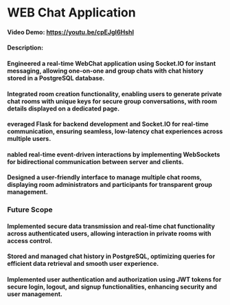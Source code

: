 # WEB Chat Application
#### Video Demo:  <https://youtu.be/cpEJgl6HshI>
#### Description:
#### Engineered a real-time WebChat application using Socket.IO for instant messaging, allowing one-on-one and group chats with chat history stored in a PostgreSQL database.
#### Integrated room creation functionality, enabling users to generate private chat rooms with unique keys for secure group conversations, with room details displayed on a dedicated page.
#### everaged Flask for backend development and Socket.IO for real-time communication, ensuring seamless, low-latency chat experiences across multiple users.
#### nabled real-time event-driven interactions by implementing WebSockets for bidirectional communication between server and clients.
#### Designed a user-friendly interface to manage multiple chat rooms, displaying room administrators and participants for transparent group management.
### Future Scope
#### Implemented secure data transmission and real-time chat functionality across authenticated users, allowing interaction in private rooms with access control.
#### Stored and managed chat history in PostgreSQL, optimizing queries for efficient data retrieval and smooth user experience.
#### Implemented user authentication and authorization using JWT tokens for secure login, logout, and signup functionalities, enhancing security and user management.
